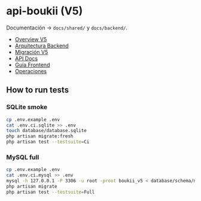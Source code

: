 # api-boukii (V5)

Documentación → `docs/shared/` y `docs/backend/`.

- [Overview V5](docs/shared/V5_OVERVIEW.md)
- [Arquitectura Backend](docs/backend/ARCHITECTURE.md)
- [Migración V5](docs/backend/BOUKII_5_MIGRATION.md)
- [API Docs](docs/api/API_DOCUMENTATION.md)
- [Guía Frontend](docs/shared/FRONTEND_ANGULAR.md)
- [Operaciones](docs/backend/OPERATIONS.md)

## How to run tests

### SQLite smoke
```bash
cp .env.example .env
cat .env.ci.sqlite >> .env
touch database/database.sqlite
php artisan migrate:fresh
php artisan test --testsuite=Ci
```

### MySQL full
```bash
cp .env.example .env
cat .env.ci.mysql >> .env
mysql -h 127.0.0.1 -P 3306 -u root -proot boukii_v5 < database/schema/mysql/schema.sql
php artisan migrate
php artisan test --testsuite=Full
```
